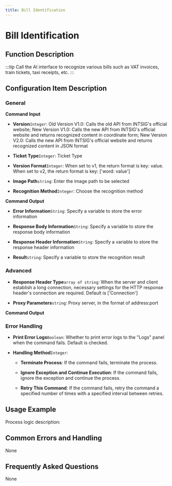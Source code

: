 ```yaml
---
title: Bill Identification
---
```


# Bill Identification

## Function Description

:::tip 
Call the AI interface to recognize various bills such as VAT invoices, train tickets, taxi receipts, etc.
:::

## Configuration Item Description

### General

**Command Input**

- **Version**`Integer`: Old Version V1.0: Calls the old API from INTSIG's official website; New Version V1.0: Calls the new API from INTSIG's official website and returns recognized content in coordinate form; New Version V2.0: Calls the new API from INTSIG's official website and returns recognized content in JSON format

- **Ticket Type**`Integer`: Ticket Type

- **Version Format**`Integer`: When set to v1, the return format is key: value. When set to v2, the return format is key: ['word: value']

- **Image Path**`string`: Enter the image path to be selected

- **Recognition Method**`Integer`: Choose the recognition method


**Command Output**

- **Error Information**`String`: Specify a variable to store the error information

- **Response Body Information**`String`: Specify a variable to store the response body information

- **Response Header Information**`String`: Specify a variable to store the response header information

- **Result**`string`: Specify a variable to store the recognition result

### Advanced

- **Response Header Type**`array of string`: When the server and client establish a long connection, necessary settings for the HTTP response header's connection are required. Default is ['Connection']

- **Proxy Parameters**`string`: Proxy server, in the format of address:port


**Command Output**

### Error Handling

- **Print Error Logs**`Boolean`: Whether to print error logs to the "Logs" panel when the command fails. Default is checked. 

- **Handling Method**`Integer`:

    - **Terminate Process**: If the command fails, terminate the process.

    - **Ignore Exception and Continue Execution**: If the command fails, ignore the exception and continue the process.

    - **Retry This Command**: If the command fails, retry the command a specified number of times with a specified interval between retries.

## Usage Example

Process logic description:

## Common Errors and Handling

None

## Frequently Asked Questions

None

